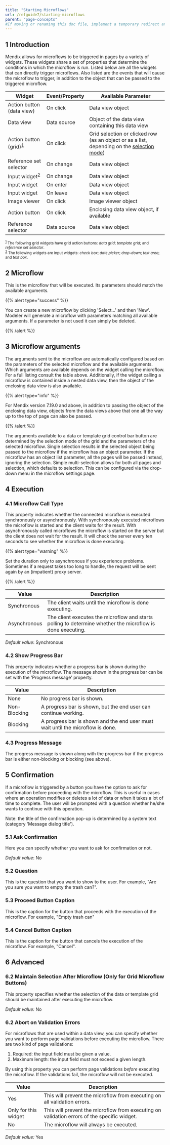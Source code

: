 ```yaml
---
title: "Starting Microflows"
url: /refguide7/starting-microflows
parent: "page-concepts"
#If moving or renaming this doc file, implement a temporary redirect and let the respective team know they should update the URL in the product. See Mapping to Products for more details.
---
```


## 1 Introduction

Mendix allows for microflows to be triggered in pages by a variety of widgets. These widgets share a set of properties that determine the conditions in which the microflow is run. Listed below are all the widgets that can directly trigger microflows. Also listed are the events that will cause the microflow to trigger, in addition to the object that can be passed to the triggered microflow.

| Widget | Event/Property | Available Parameter |
| --- | --- | --- |
| Action button (data view) | On click | Data view object |
| Data view | Data source | Object of the data view containing this data view |
| Action button (grid)<sup><a name="ref1" href="#fn1">1</a></sup> | On click | Grid selection or clicked row (as an object or as a list, depending on the [selection mode](data-grid)) |
| Reference set selector | On change | Data view object |
| Input widget<sup><a name="ref2" href="#fn2">2</a></sup> | On change | Data view object |
| Input widget | On enter | Data view object |
| Input widget | On leave | Data view object |
| Image viewer | On click | Image viewer object |
| Action button | On click | Enclosing data view object, if available |
| Reference selector | Data source | Data view object |

<small><sup><a name="fn1" href="#ref1" title="Jump back to footnote 1 in the text.">1</a></sup> The following grid widgets have grid action buttons: *data grid*; *template grid*; and *reference set selector*.</small><br/>
<small><sup ><a name="fn2" href="#ref2" title="Jump back to footnote 2 in the text.">2</a></sup> The following widgets are input widgets: *check box*; *date picker*; *drop-down*; *text area*; and *text box*.</small>

## 2 Microflow

This is the microflow that will be executed. Its parameters should match the available arguments.

{{% alert type="success" %}}

You can create a new microflow by clicking 'Select...' and then 'New'. Modeler will generate a microflow with parameters matching all available arguments. If a parameter is not used it can simply be deleted.

{{% /alert %}}

## 3 Microflow arguments

The arguments sent to the microflow are automatically configured based on the parameters of the selected microflow and the available arguments. Which arguments are available depends on the widget calling the microflow. For a full listing consult the table above. Additionally, if the widget calling a microflow is contained inside a nested data view, then the object of the enclosing data view is also available.

{{% alert type="info" %}}

For Mendix version 7.19.0 and above, in addition to passing the object of the enclosing data view, objects from the data views above that one all the way up to the top of page can also be passed.

{{% /alert %}}

The arguments available to a data or template grid control bar button are determined by the selection mode of the grid and the parameters of the selected microflow. Single selection results in the selected object being passed to the microflow if the microflow has an object parameter. If the microflow has an object list parameter, all the pages will be passed instead, ignoring the selection. Simple multi-selection allows for both all pages and selection, which defaults to selection. This can be configured via the drop-down menu in the microflow settings page.

## 4 Execution

### 4.1 Microflow Call Type

This property indicates whether the connected microflow is executed synchronously or asynchronously. With synchronously executed microflows the microflow is started and the client waits for the result. With asynchronously called microflows the microflow is started on the server but the client does not wait for the result. It will check the server every ten seconds to see whether the microflow is done executing.

{{% alert type="warning" %}}

Set the duration only to asynchronous if you experience problems. Sometimes if a request takes too long to handle, the request will be sent again by an (impatient) proxy server.

{{% /alert %}}

| Value | Description |
| --- | --- |
| Synchronous | The client waits until the microflow is done executing. |
| Asynchronous | The client executes the microflow and starts polling to determine whether the microflow is done executing. |

_Default value_: Synchronous

### 4.2 Show Progress Bar

This property indicates whether a progress bar is shown during the execution of the microflow. The message shown in the progress bar can be set with the 'Progress message' property.

| Value | Description |
| --- | --- |
| None | No progress bar is shown. |
| Non-Blocking | A progress bar is shown, but the end user can continue working. |
| Blocking | A progress bar is shown and the end user must wait until the microflow is done. |

### 4.3 Progress Message

The progress message is shown along with the progress bar if the progress bar is either non-blocking or blocking (see above).

## 5 Confirmation

If a microflow is triggered by a button you have the option to ask for confirmation before proceeding with the microflow. This is useful in cases where an operation modifies or deletes a lot of data or when it takes a lot of time to complete. The user will be prompted with a question whether he/she wants to continue with this operation.

Note: the title of the confirmation pop-up is determined by a system text (category 'Message dialog title').

### 5.1 Ask Confirmation

Here you can specify whether you want to ask for confirmation or not.

_Default value_: No

### 5.2 Question

This is the question that you want to show to the user. For example, "Are you sure you want to empty the trash can?".

### 5.3 Proceed Button Caption

This is the caption for the button that proceeds with the execution of the microflow. For example, "Empty trash can"

### 5.4 Cancel Button Caption

This is the caption for the button that cancels the execution of the microflow. For example, "Cancel".

## 6 Advanced

### 6.2 Maintain Selection After Microflow (Only for Grid Microflow Buttons)

This property specifies whether the selection of the data or template grid should be maintained after executing the microflow.

_Default value:_ No

### 6.2 Abort on Validation Errors

For microflows that are used within a data view, you can specify whether you want to perform page validations before executing the microflow. There are two kind of page validations:

1.  Required: the input field must be given a value.
2.  Maximum length: the input field must not exceed a given length.

By using this property you can perform page validations _before_ executing the microflow. If the validations fail, the microflow will not be executed.

| Value | Description |
| --- | --- |
| Yes | This will prevent the microflow from executing on all validation errors. |
| Only for this widget | This will prevent the microflow from executing on validation errors of the specific widget. |
| No | The microflow will always be executed. |

_Default value:_ Yes
